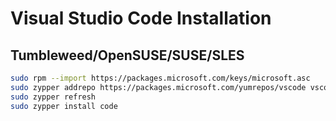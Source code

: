 # Visual Studio Code Installation

## Tumbleweed/OpenSUSE/SUSE/SLES
```sh
sudo rpm --import https://packages.microsoft.com/keys/microsoft.asc
sudo zypper addrepo https://packages.microsoft.com/yumrepos/vscode vscode
sudo zypper refresh
sudo zypper install code
```
